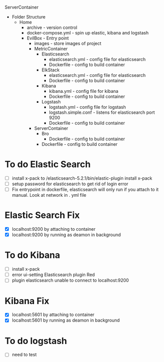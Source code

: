 ServerContainer

* Folder Structure
	* Home
		* archive - version control
		* docker-compose.yml - spin up elastic, kibana and logstash
		* EvilBox - Entry point
			* images - store images of project 
			* MetricContainer 
				* Elasticsearch
					* elasticsearch.yml - config file for elasticsearch
					* Dockerfile - config to build container
				* ElkStack
					* elasticsearch.yml - config file for elasticsearch
					* Dockerfile - config to build container
				* Kibana
					* kibana.yml - config file for kibana
					* Dockerfile - config to build container
				* Logstash
					* logstash.yml - config file for logstash
					* logstash.simple.conf - listens for elasticsearch port 9200
					* Dockerfile - config to build container
			* ServerContainer
				* Bro
					* Dockerfile - config to build container
				* Dockerfile - config to build container

# To do Elastic Search
- [ ] install x-pack to /elasticsearch-5.2.1/bin/elastic-plugin install x-pack
- [ ] setup password for elasticsearch to get rid of login error
- [ ] Fix entrypoint in dockerfile, elasticsearch will only run if you attach to it manual.  Look at network in . yml file

# Elastic Search Fix
- [x] localhost:9200 by attaching to container
- [x] localhost:9200 by running as deamon in background

# To do Kibana 
- [ ] install x-pack
- [ ] error ui-setting Elasticsearch plugin Red
- [ ] plugin elasticsearch unable to connect to localhost:9200

# Kibana Fix
- [x] localhost:5601 by attaching to container
- [x] localhost:5601 by running as deamon in background

# To do logstash
- [ ] need to test
